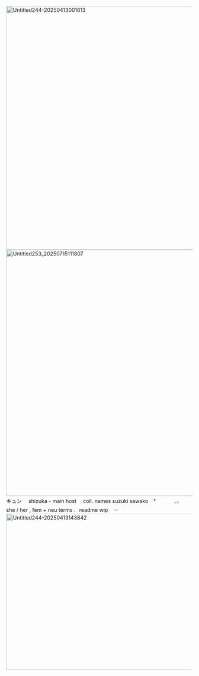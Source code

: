 <img width="1000" height="658" alt="Untitled244-20250413001613" src="https://github.com/user-attachments/assets/2bd3d035-58a6-409e-87a9-84661ef02087" />
<img width="735" height="665" alt="Untitled253_20250715111807" src="https://github.com/user-attachments/assets/45123089-8555-47ec-a8ca-61a0cfa7ba24" />
キュン  ⠀   shizuka - main host⠀𓈒   coll. names  suzuki  sawako⠀  †
⠀⠀⠀⠀    ⸝⸝⠀ she / her , fem + neu terms .⠀readme wip⠀ 𓎟
<img width="640" height="421" alt="Untitled244-20250413143842" src="https://github.com/user-attachments/assets/2129c65e-b420-4dd5-8dd9-f738e762fa46" />
